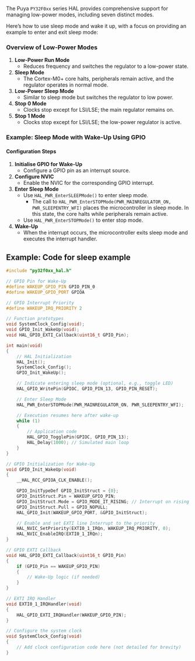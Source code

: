 The Puya `PY32F0xx` series HAL provides comprehensive support for managing low-power modes, including seven distinct modes. 

Here’s how to use sleep mode and wake it up, with a focus on providing an example to enter and exit sleep mode:

### **Overview of Low-Power Modes**
1. **Low-Power Run Mode**
    - Reduces frequency and switches the regulator to a low-power state.
2. **Sleep Mode**
    - The Cortex-M0+ core halts, peripherals remain active, and the regulator operates in normal mode.
3. **Low-Power Sleep Mode**
    - Similar to sleep mode but switches the regulator to low power.
4. **Stop 0 Mode**
    - Clocks stop except for LSI/LSE; the main regulator remains on.
5. **Stop 1 Mode**
    - Clocks stop except for LSI/LSE; the low-power regulator is active.


### **Example: Sleep Mode with Wake-Up Using GPIO**

#### **Configuration Steps**
1. **Initialise GPIO for Wake-Up**
    - Configure a GPIO pin as an interrupt source.
2. **Configure NVIC**
    - Enable the NVIC for the corresponding GPIO interrupt.
3. **Enter Sleep Mode**
    - Use `HAL_PWR_EnterSLEEPMode()` to enter sleep mode.
	    - The call to `HAL_PWR_EnterSTOPMode(PWR_MAINREGULATOR_ON, PWR_SLEEPENTRY_WFI)` places the microcontroller in sleep mode. In this state, the core halts while peripherals remain active.
    - Use `HAL_PWR_EnterSTOPMode()` to enter stop mode.
1. **Wake-Up**
    - When the interrupt occurs, the microcontroller exits sleep mode and executes the interrupt handler.

## Example: Code for sleep example

``` cpp
#include "py32f0xx_hal.h"

// GPIO Pin for Wake-Up
#define WAKEUP_GPIO_PIN GPIO_PIN_0
#define WAKEUP_GPIO_PORT GPIOA

// GPIO Interrupt Priority
#define WAKEUP_IRQ_PRIORITY 2

// Function prototypes
void SystemClock_Config(void);
void GPIO_Init_WakeUp(void);
void HAL_GPIO_EXTI_Callback(uint16_t GPIO_Pin);

int main(void)
{
    // HAL Initialization
    HAL_Init();
    SystemClock_Config();
    GPIO_Init_WakeUp();

    // Indicate entering sleep mode (optional, e.g., toggle LED)
    HAL_GPIO_WritePin(GPIOC, GPIO_PIN_13, GPIO_PIN_RESET); 

    // Enter Sleep Mode
    HAL_PWR_EnterSTOPMode(PWR_MAINREGULATOR_ON, PWR_SLEEPENTRY_WFI);

    // Execution resumes here after wake-up
    while (1)
    {
        // Application code
        HAL_GPIO_TogglePin(GPIOC, GPIO_PIN_13);
        HAL_Delay(1000); // Simulated main loop
    }
}

// GPIO Initialization for Wake-Up
void GPIO_Init_WakeUp(void)
{
    __HAL_RCC_GPIOA_CLK_ENABLE();

    GPIO_InitTypeDef GPIO_InitStruct = {0};
    GPIO_InitStruct.Pin = WAKEUP_GPIO_PIN;
    GPIO_InitStruct.Mode = GPIO_MODE_IT_RISING; // Interrupt on rising edge
    GPIO_InitStruct.Pull = GPIO_NOPULL;
    HAL_GPIO_Init(WAKEUP_GPIO_PORT, &GPIO_InitStruct);

    // Enable and set EXTI line Interrupt to the priority
    HAL_NVIC_SetPriority(EXTI0_1_IRQn, WAKEUP_IRQ_PRIORITY, 0);
    HAL_NVIC_EnableIRQ(EXTI0_1_IRQn);
}

// GPIO EXTI Callback
void HAL_GPIO_EXTI_Callback(uint16_t GPIO_Pin)
{
    if (GPIO_Pin == WAKEUP_GPIO_PIN)
    {
        // Wake-Up logic (if needed)
    }
}

// EXTI IRQ Handler
void EXTI0_1_IRQHandler(void)
{
    HAL_GPIO_EXTI_IRQHandler(WAKEUP_GPIO_PIN);
}

// Configure the system clock
void SystemClock_Config(void)
{
    // Add clock configuration code here (not detailed for brevity)
}
```
